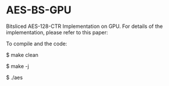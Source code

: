 # AES-BS-GPU
Bitsliced AES-128-CTR Implementation on GPU. For details of the implementation, please refer to this paper: 

To compile and the code:

$ make clean

$ make -j

$ ./aes


